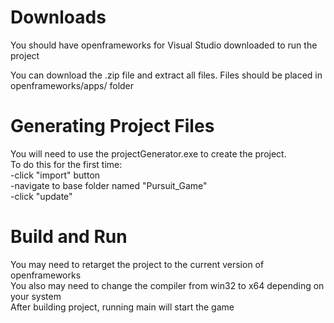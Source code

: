 # Downloads

You should have openframeworks for Visual Studio downloaded to run the project

You can download the .zip file and extract all files. 
Files should be placed in openframeworks/apps/ folder

# Generating Project Files  

You will need to use the projectGenerator.exe to create the project.  
To do this for the first time:  
-click "import" button  
-navigate to base folder named "Pursuit_Game"  
-click "update"  

# Build and Run  

You may need to retarget the project to the current version of openframeworks  
You also may need to change the compiler from win32 to x64 depending on your system  
After building project, running main will start the game  
